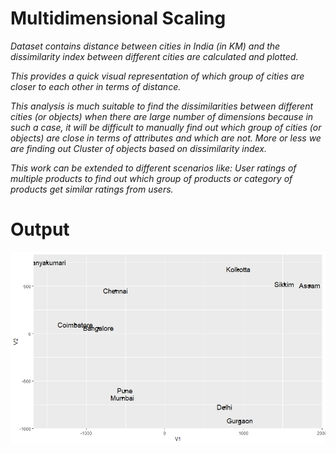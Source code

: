 # Multidimensional Scaling

*Dataset contains distance between cities in India (in KM) and the dissimilarity index between different cities are calculated and plotted.*

*This provides a quick visual representation of which group of cities are closer to each other in terms of distance.*

*This analysis is much suitable to find the dissimilarities between different cities (or objects) when there are large number of dimensions because in such a case, it will be difficult to manually find out which group of cities (or objects) are close in terms of attributes and which are not. More or less we are finding out Cluster of objects based on dissimilarity index.* 

*This work can be extended to different scenarios like: User ratings of multiple products to find out which group of products or category of products get similar ratings from users.*

# Output

![](Images/Dissimilarity_index_between_cities_output.jpeg)

